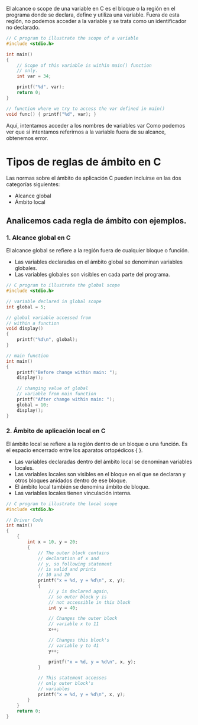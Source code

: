 El alcance o scope de una variable en C es el bloque o la región en el programa donde se declara, define y utiliza una variable. Fuera de esta región, no podemos acceder a la variable y se trata como un identificador no declarado.

```c
// C program to illustrate the scope of a variable
#include <stdio.h>

int main()
{
	// Scope of this variable is within main() function
	// only.
	int var = 34;

	printf("%d", var);
	return 0;
}

// function where we try to access the var defined in main()
void func() { printf("%d", var); }
```
Aquí, intentamos acceder a los nombres de variables var Como podemos ver que si intentamos referirnos a la variable fuera de su alcance, obtenemos error. 

# Tipos de reglas de ámbito en C
Las normas sobre el ámbito de aplicación C pueden incluirse en las dos categorías siguientes:

- Alcance global
- Ámbito local

## Analicemos cada regla de ámbito con ejemplos.
### 1. Alcance global en C
El alcance global se refiere a la región fuera de cualquier bloque o función.

- Las variables declaradas en el ámbito global se denominan variables globales.
- Las variables globales son visibles en cada parte del programa.

```c
// C program to illustrate the global scope
#include <stdio.h>

// variable declared in global scope
int global = 5;

// global variable accessed from
// within a function
void display()
{
	printf("%d\n", global);
}

// main function
int main()
{
	printf("Before change within main: ");
	display();

	// changing value of global
	// variable from main function
	printf("After change within main: ");
	global = 10;
	display();
}
```
### 2. Ámbito de aplicación local en C
El ámbito local se refiere a la región dentro de un bloque o una función. Es el espacio encerrado entre los aparatos ortopédicos { }.

- Las variables declaradas dentro del ámbito local se denominan variables locales.
- Las variables locales son visibles en el bloque en el que se declaran y otros bloques anidados dentro de ese bloque.
- El ámbito local también se denomina ámbito de bloque.
- Las variables locales tienen vinculación interna.

```c
// C program to illustrate the local scope
#include <stdio.h>

// Driver Code
int main()
{
	{
		int x = 10, y = 20;
		{
			// The outer block contains
			// declaration of x and
			// y, so following statement
			// is valid and prints
			// 10 and 20
			printf("x = %d, y = %d\n", x, y);
			{
				// y is declared again,
				// so outer block y is
				// not accessible in this block
				int y = 40;

				// Changes the outer block
				// variable x to 11
				x++;

				// Changes this block's
				// variable y to 41
				y++;

				printf("x = %d, y = %d\n", x, y);
			}

			// This statement accesses
			// only outer block's
			// variables
			printf("x = %d, y = %d\n", x, y);
		}
	}
	return 0;
}
```
